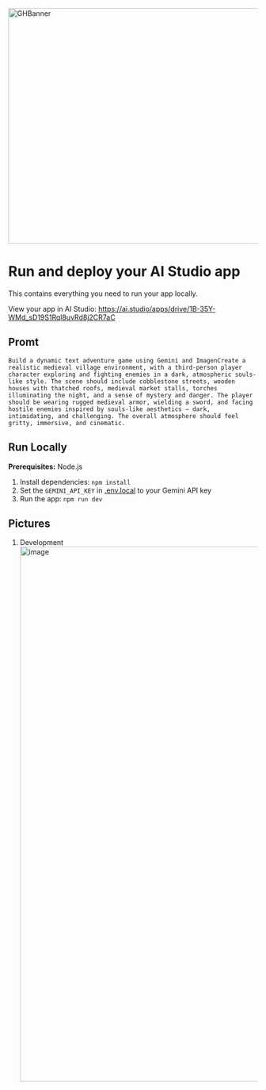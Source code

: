 
<img width="1200" height="475" alt="GHBanner" src="https://github.com/user-attachments/assets/0aa67016-6eaf-458a-adb2-6e31a0763ed6" />
</div>

# Run and deploy your AI Studio app

This contains everything you need to run your app locally.

View your app in AI Studio: https://ai.studio/apps/drive/1B-35Y-WMd_sD19S1Rql8uvRd8j2CR7aC

## Promt
`Build a dynamic text adventure game using Gemini and ImagenCreate a realistic medieval village environment, with a third-person player character exploring and fighting enemies in a dark, atmospheric souls-like style. The scene should include cobblestone streets, wooden houses with thatched roofs, medieval market stalls, torches illuminating the night, and a sense of mystery and danger. The player should be wearing rugged medieval armor, wielding a sword, and facing hostile enemies inspired by souls-like aesthetics — dark, intimidating, and challenging. The overall atmosphere should feel gritty, immersive, and cinematic.`

## Run Locally

**Prerequisites:**  Node.js


1. Install dependencies:
   `npm install`
2. Set the `GEMINI_API_KEY` in [.env.local](.env.local) to your Gemini API key
3. Run the app:
   `npm run dev`

## Pictures
1. Development
   <img width="1919" height="1079" alt="image" src="https://github.com/user-attachments/assets/f6ed174e-2b22-4531-a56b-95678b2e5eb6" />
